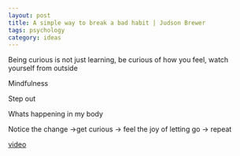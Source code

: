 ```yaml
---
layout: post
title: A simple way to break a bad habit | Judson Brewer
tags: psychology
category: ideas 
--- 
```


Being curious is not just learning, be curious of how you feel, watch yourself from outside 

Mindfulness

Step out 

Whats happening in my body 

Notice the change ->get curious -> feel the joy of letting go -> repeat 

[video](https://www.youtube.com/watch?v=-moW9jvvMr4)
